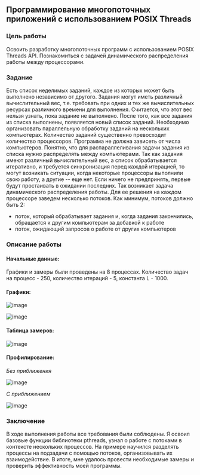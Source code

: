 ## Программирование многопоточных приложений с использованием POSIX Threads

### Цель работы

Освоить разработку многопоточных программ с использованием POSIX Threads API. Познакомиться с задачей динамического распределения работы между процессорами.

### Задание

Есть список неделимых заданий, каждое из которых может быть выполнено независимо от другого. Задания могут иметь различный вычислительный вес, т.е. требовать при одних и тех же вычислительных ресурсах различного времени для выполнения. Считается, что этот вес нельзя узнать, пока задание не выполнено. После того, как все задания из списка выполнены, появляется новый список заданий. Необходимо организовать параллельную обработку заданий на нескольких компьютерах. Количество заданий существенно превосходит количество процессоров. Программа не должна зависеть от числа компьютеров.
Понятно, что для распараллеливания задачи задания из списка нужно распределять между компьютерами. Так как задания имеют различный вычислительный вес, а список обрабатывается итеративно, и требуется синхронизация перед каждой итерацией, то могут возникать ситуации, когда некоторые процессоры выполнили свою работу, а другие -- еще нет. Если ничего не предпринять, первые будут простаивать в ожидании последних. Так возникает задача динамического распределения работы. Для ее решения на каждом процессоре заведем несколько потоков. Как минимум, потоков должно быть 2:
* поток, который обрабатывает задания и, когда задания закончились, обращается к другим компьютерам за добавкой к работе
* поток, ожидающий запросов о работе от других компьютеров

### Описание работы

#### Начальные данные:

Графики и замеры были проведены на 8 процессах. Количество задач на процесс - 250, количество итераций - 5, константа L - 1000.

#### Графики:

![image](https://user-images.githubusercontent.com/44488666/120067004-91029580-c0a3-11eb-8424-566bfe0a6fc5.png)

![image](https://user-images.githubusercontent.com/44488666/120067008-92cc5900-c0a3-11eb-8fa1-951ec6123349.png)

#### Таблица замеров:

![image](https://user-images.githubusercontent.com/44488666/120067046-b8596280-c0a3-11eb-9e64-7bb86d164819.png)

#### Профилирование:

*Без приближения*

![image](https://user-images.githubusercontent.com/44488666/120067048-ba232600-c0a3-11eb-97c8-87d3953d25b2.png)

*С приближением*

![image](https://user-images.githubusercontent.com/44488666/120067056-c313f780-c0a3-11eb-8ea1-9b56470236b2.png)

### Заключение

В ходе выполнения работы все требования были соблюдены. Я освоил базовые функции библиотеки pthreads, узнал о работе с потоками в контексте нескольких процессов. На примере научился разделять процессы на подзадачи с помощью потоков, организовывать их взаимодействие. В итоге, мне удалось провести необходимые замеры и проверить эффективность моей программы.
